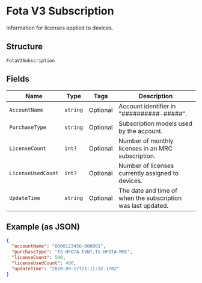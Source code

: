 
# Fota V3 Subscription

Information for licenses applied to devices.

## Structure

`FotaV3Subscription`

## Fields

| Name | Type | Tags | Description |
|  --- | --- | --- | --- |
| `AccountName` | `string` | Optional | Account identifier in "##########-#####". |
| `PurchaseType` | `string` | Optional | Subscription models used by the account. |
| `LicenseCount` | `int?` | Optional | Number of monthly licenses in an MRC subscription. |
| `LicenseUsedCount` | `int?` | Optional | Number of licenses currently assigned to devices. |
| `UpdateTime` | `string` | Optional | The date and time of when the subscription was last updated. |

## Example (as JSON)

```json
{
  "accountName": "0000123456-000001",
  "purchaseType": "TS-HFOTA-EVNT,TS-HFOTA-MRC",
  "licenseCount": 500,
  "licenseUsedCount": 400,
  "updateTime": "2020-09-17T21:11:32.170Z"
}
```

